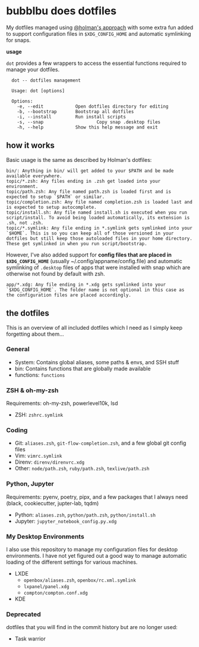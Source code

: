 # bubblbu does dotfiles

My dotfiles managed using [@holman's approach](https://github.com/holman/dotfiles) with some extra fun added to support configuration files in `$XDG_CONFIG_HOME` and automatic symlinking for snaps.

**usage**

`dot` provides a few wrappers to access the essential functions required to manage your dotfiles. 

```shell
  dot -- dotfiles management

  Usage: dot [options]

  Options:
    -e, --edit            Open dotfiles directory for editing
    -b, --bootstrap       Bootstrap all dotfiles
    -i, --install         Run install scripts
    -s, --snap                    Copy snap .desktop files
    -h, --help            Show this help message and exit
```

## how it works

Basic usage is the same as described by Holman's dotfiles:

```
bin/: Anything in bin/ will get added to your $PATH and be made available everywhere.
topic/*.zsh: Any files ending in .zsh get loaded into your environment.
topic/path.zsh: Any file named path.zsh is loaded first and is expected to setup `$PATH` or similar.
topic/completion.zsh: Any file named completion.zsh is loaded last and is expected to setup autocomplete.
topic/install.sh: Any file named install.sh is executed when you run script/install. To avoid being loaded automatically, its extension is .sh, not .zsh.
topic/*.symlink: Any file ending in *.symlink gets symlinked into your `$HOME`. This is so you can keep all of those versioned in your dotfiles but still keep those autoloaded files in your home directory. These get symlinked in when you run script/bootstrap.
```

However, I've also added support for **config files that are placed in `$XDG_CONFIG_HOME`** (usually ~/.config/appname/config.file) and automatic symlinking of `.desktop` files of apps that were installed with snap which are otherwise not found by default with zsh. 

```
app/*.xdg: Any file ending in *.xdg gets symlinked into your `$XDG_CONFIG_HOME`. The folder name is not optional in this case as the configuration files are placed accordingly.
```

## the dotfiles

This is an overview of all included dotfiles which I need as I simply keep forgetting about them... 

### General

- System: Contains global aliases, some paths & envs, and SSH stuff
- bin: Contains functions that are globally made available
- functions: `functions`

### ZSH & oh-my-zsh

Requirements: oh-my-zsh, powerlevel10k, lsd

- ZSH: `zshrc.symlink`

### Coding

- Git: `aliases.zsh`, `git-flow-completion.zsh`, and a few global git config files
- Vim: `vimrc.symlink`
- Direnv: `direnv/direnvrc.xdg`
- Other: `node/path.zsh`, `ruby/path.zsh`, `texlive/path.zsh`

### Python, Jupyter

Requirements: pyenv, poetry, pipx, and a few packages that I always need (black, cookiecutter, jupter-lab, tqdm)

- Python: `aliases.zsh`, `python/path.zsh`, `python/install.sh`
- Jupyter: `jupyter_notebook_config.py.xdg`

### My Desktop Environments

I also use this repository to manage my configuration files for desktop environments. I have not yet figured out a good way to manage automatic loading of the different settings for various machines.

- LXDE
  - `openbox/aliases.zsh`, `openbox/rc.xml.symlink`
  - `lxpanel/panel.xdg` 
  - `compton/compton.conf.xdg`
- KDE

### Deprecated

dotfiles that you will find in the commit history but are no longer used:

- Task warrior
